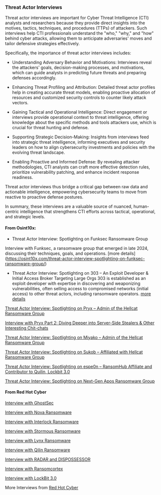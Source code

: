 ### Threat Actor Interviews

Threat actor interviews are important for Cyber Threat Intelligence (CTI) analysts and researchers because they provide direct insights into the motives, tactics, techniques, and procedures (TTPs) of attackers. Such interviews help CTI professionals understand the "who," "why," and "how" behind cyber attacks, allowing them to anticipate adversaries' moves and tailor defensive strategies effectively.

Specifically, the importance of threat actor interviews includes:

- Understanding Adversary Behavior and Motivations: Interviews reveal the attackers' goals, decision-making processes, and motivations, which can guide analysts in predicting future threats and preparing defenses accordingly.

- Enhancing Threat Profiling and Attribution: Detailed threat actor profiles help in creating accurate threat models, enabling proactive allocation of resources and customized security controls to counter likely attack vectors.

- Gaining Tactical and Operational Intelligence: Direct engagement or interviews provide operational context to threat intelligence, offering knowledge about the specific methods and tools attackers use, which is crucial for threat hunting and defense.

- Supporting Strategic Decision-Making: Insights from interviews feed into strategic threat intelligence, informing executives and security leaders on how to align cybersecurity investments and policies with the evolving threat landscape.

- Enabling Proactive and Informed Defense: By revealing attacker methodologies, CTI analysts can craft more effective detection rules, prioritize vulnerability patching, and enhance incident response readiness.

Threat actor interviews thus bridge a critical gap between raw data and actionable intelligence, empowering cybersecurity teams to move from reactive to proactive defense postures.

In summary, these interviews are a valuable source of nuanced, human-centric intelligence that strengthens CTI efforts across tactical, operational, and strategic levels.

#### From Osint10x:

- Threat Actor Interview: Spotlighting on Funksec Ransomware Group

Interview with Funksec, a ransomware group that emerged in late 2024, discussing their techniques, goals, and operations. [more details] (https://osint10x.com/threat-actor-interview-spotlighting-on-funksec-ransomware-group/)


- Threat Actor Interview: Spotlighting on 303 – An Exploit Developer & Initial Access Broker Targeting Large Orgs
303 is established as an exploit developer with expertise in discovering and weaponizing vulnerabilities, often selling access to compromised networks (initial access) to other threat actors, including ransomware operators. [more details](https://osint10x.com/threat-actor-interview-spotlighting-on-303-an-exploit-developer-initial-access-broker-targeting-large-orgs/)

[Threat Actor Interview: Spotlighting on Pryx – Admin of the Hellcat Ransomware Group](https://osint10x.com/threat-actor-interview-spotlighting-on-pryx-admin-of-the-hellcat-ransomware-group/)

[Interview with Pryx Part 2: Diving Deeper into Server-Side Stealers & Other Interesting Chit-chats](https://osint10x.com/interview-with-pryx-part-2-diving-deeper-into-server-side-stealers-other-interesting-chit-chats/)

[Threat Actor Interview: Spotlighting on Miyako – Admin of the Hellcat Ransomware Group](https://osint10x.com/threat-actor-interview-spotlighting-on-miyako-admin-of-the-hellcat-ransomware-group/)

[Threat Actor Interview: Spotlighting on Sukob – Affiliated with Hellcat Ransomware Group](https://osint10x.com/threat-actor-interview-spotlighting-on-sukob-affiliated-with-hellcat-ransomware-group/)

[Threat Actor Interview: Spotlighting on espe0n – RansomHub Affiliate and Contributor to Quilin, Lockbit 3.0](https://osint10x.com/threat-actor-interview-spotlighting-on-espe0n-a-ransom-hub-affiliate-and-contributor-to-quilin-lockbit-3-0-and-more/)

[Threat Actor Interview: Spotlighting on Next-Gen Apos Ransomware Group](https://osint10x.com/threat-actor-interview-spotlighting-on-next-gen-apos-ransomware-group/)

#### From Red Hot Cyber

[Interview with GhostSec](https://www.redhotcyber.com/en/post/rhc-ghostsec-interview-hacktivism-in-the-shadows-of-terrorism-and-cyber-conflict/)

[Interview with Nova Ransomware](https://www.redhotcyber.com/en/post/rhc-interviews-nova-ransomware-expect-dangerous-attacks-no-one-is-safe-blackview-series/)

[Interview with Interlock Ransomware](https://www.redhotcyber.com/en/post/rhc-interviews-nova-ransomware-expect-dangerous-attacks-no-one-is-safe-blackview-series/)

[Interview with Stormous Ransomware](https://www.redhotcyber.com/en/post/rhc-darklab-interviews-interlock-ransomware-dont-waste-your-energy-and-time-we-will-do-it-for-you/)

[Interview with Lynx Ransomware](https://www.redhotcyber.com/en/post/rhc-interviews-lynx-ransomware-the-cyber-gang-offering-pentest-services-ensuring-privacy/)

[Interview with Qilin Ransomware](https://www.redhotcyber.com/en/post/rhc-interviews-qilin-ransomware-lets-play-fair-and-wait-for-a-worthy-opponent-on-the-field/)

[Interview with RADAR and DISPOSSESSOR](https://www.redhotcyber.com/en/post/rhc-interviews-qilin-ransomware-lets-play-fair-and-wait-for-a-worthy-opponent-on-the-field/)

[Interview with Ransomcortex](https://www.redhotcyber.com/en/post/rhc-interviews-radar-and-dispossessor-when-it-comes-to-security-the-best-defense-is-a-good-offense/)

[Interview with LockBit 3.0](https://www.redhotcyber.com/en/homepage/threat-actors-interviews/)

More Interviews from [Red Hot Cyber](https://www.redhotcyber.com/en/homepage/threat-actors-interviews/)